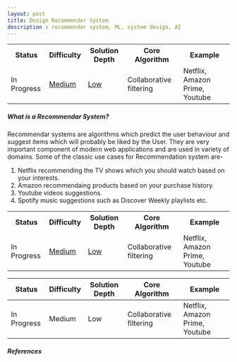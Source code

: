 ```yaml
---
layout: post
title: Design Recommender System
description : recommender system, ML, system design, AI
---
```


<table>
    <tbody>
        <tr>
            <th>Status</th>
            <th>Difficulty</th>
            <th>Solution Depth</th>
            <th>Core Algorithm</th>
            <th>Example</th>
        </tr>
        <tr>
            <td>In Progress </td>
            <td><a href="http://siddharthsingh89.github.io/quantify-system-design">Medium</a></td>
            <td><a href="http://siddharthsingh89.github.io/quantify-system-design">Low</a></td>
            <td>Collaborative filtering </td>
            <td>Netflix, Amazon Prime, Youtube</a></td>
        </tr>
    </tbody>
</table>

##### What is a Recommendar System?
Recommendar systems are algorithms which predict the user behaviour and suggest items which will probably be liked by the User. They are very important component of modern web applications and are used in variety of domains. Some of the classic use cases for Recommendation system are-
1. Netflix recommending the TV shows which you should watch based on your interests.
2. Amazon recommendaing products based on your purchase history.
3. Youtube videos suggestions.
4. Spotify music suggestions such as Discover Weekly playlists etc.


<table>
    <tbody>
        <tr>
            <th>Status</th>
            <th>Difficulty</th>
            <th>Solution Depth</th>
            <th>Core Algorithm</th>
            <th>Example</th>
        </tr>
        <tr>
            <td>In Progress </td>
            <td><a href="http://siddharthsingh89.github.io/quantify-system-design">Medium</a></td>
            <td><a href="http://siddharthsingh89.github.io/quantify-system-design">Low</a></td>
            <td>Collaborative filtering </td>
            <td>Netflix, Amazon Prime, Youtube</a></td>
        </tr>
    </tbody>
</table>

|Status|Difficulty|Solution Depth|Core Algorithm|Example|
|--- |--- |--- |--- |--- |
|In Progress|Medium|Low|Collaborative filtering|Netflix, Amazon Prime, Youtube|

##### References


